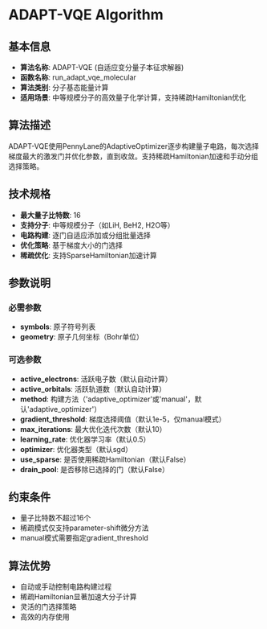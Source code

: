 # ADAPT-VQE Algorithm

## 基本信息
- **算法名称**: ADAPT-VQE (自适应变分量子本征求解器)
- **函数名称**: run_adapt_vqe_molecular
- **算法类别**: 分子基态能量计算
- **适用场景**: 中等规模分子的高效量子化学计算，支持稀疏Hamiltonian优化

## 算法描述
ADAPT-VQE使用PennyLane的AdaptiveOptimizer逐步构建量子电路，每次选择梯度最大的激发门并优化参数，直到收敛。支持稀疏Hamiltonian加速和手动分组选择策略。

## 技术规格
- **最大量子比特数**: 16
- **支持分子**: 中等规模分子（如LiH, BeH2, H2O等）
- **电路构建**: 逐门自适应添加或分组批量选择
- **优化策略**: 基于梯度大小的门选择
- **稀疏优化**: 支持SparseHamiltonian加速计算

## 参数说明

### 必需参数
- **symbols**: 原子符号列表
- **geometry**: 原子几何坐标（Bohr单位）

### 可选参数
- **active_electrons**: 活跃电子数（默认自动计算）
- **active_orbitals**: 活跃轨道数（默认自动计算）
- **method**: 构建方法（'adaptive_optimizer'或'manual'，默认'adaptive_optimizer'）
- **gradient_threshold**: 梯度选择阈值（默认1e-5，仅manual模式）
- **max_iterations**: 最大优化迭代次数（默认10）
- **learning_rate**: 优化器学习率（默认0.5）
- **optimizer**: 优化器类型（默认sgd）
- **use_sparse**: 是否使用稀疏Hamiltonian（默认False）
- **drain_pool**: 是否移除已选择的门（默认False）

## 约束条件
- 量子比特数不超过16个
- 稀疏模式仅支持parameter-shift微分方法
- manual模式需要指定gradient_threshold

## 算法优势
- 自动或手动控制电路构建过程
- 稀疏Hamiltonian显著加速大分子计算
- 灵活的门选择策略
- 高效的内存使用